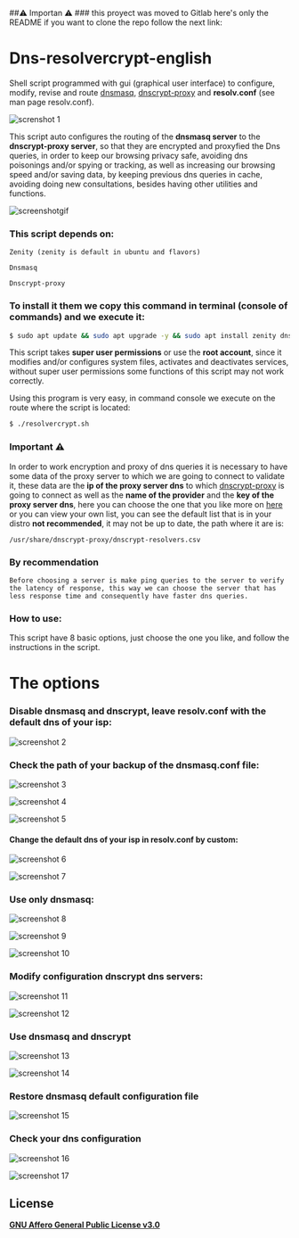 ##:warning: Importan :warning: ### this proyect was moved to Gitlab here's only the README if you want to clone the repo follow the next link:

# Dns-resolvercrypt-english



Shell script programmed with gui (graphical user interface) to configure, modify, revise and route [dnsmasq](https://wiki.debian.org/HowTo/dnsmasq), [dnscrypt-proxy](https://www.dnscrypt.org/) and **resolv.conf** (see man page resolv.conf).



![screnshot 1](screenshots/4.png)



This script auto configures the routing of the **dnsmasq server** to the **dnscrypt-proxy server**, so that they are encrypted and proxyfied the Dns queries, in order to keep our browsing privacy safe, avoiding dns poisonings and\/or spying or tracking, as well as increasing our browsing speed and\/or saving data, by keeping previous dns queries in cache, avoiding doing new consultations, besides having other utilities and functions.


![screenshotgif](screenshots/dnscrypt.gif)



### This script depends on:


```
Zenity (zenity is default in ubuntu and flavors)

Dnsmasq

Dnscrypt-proxy
```


### To install it them we copy this command in terminal (console of commands) and we execute it:


 ```bash
 $ sudo apt update && sudo apt upgrade -y && sudo apt install zenity dnsmasq dnscrypt-proxy
 ```


This script takes **super user permissions** or use the **root account**, since it modifies and\/or configures system files, activates and deactivates services, without super user permissions some functions of this script may not work correctly.


Using this program is very easy, in command console we execute on the route where the script is located:


```bash
$ ./resolvercrypt.sh
```


### Important :warning:


In order to work encryption and proxy of dns queries it is necessary to have some data of the proxy server to which we are going to connect to validate it, these data are the **ip of the proxy server dns** to which [dnscrypt-proxy](https://www.dnscrypt.org/) is going to connect as well as the **name of the provider** and the **key of the proxy server dns**, here you can choose the one that you like more on [here](https://github.com/jedisct1/dnscrypt-proxy/blob/master/dnscrypt-resolvers.csv) or you can view your own list, you can see the default list that is in your distro **not recommended**, it may not be up to date, the path where it are is:

`/usr/share/dnscrypt-proxy/dnscrypt-resolvers.csv`


### By recommendation

`Before choosing a server is make ping queries to the server to verify the latency of response, this way we can choose the server that has less response time and consequently have faster dns queries.`

### How to use:

This script have 8 basic options, just choose the one you like, and follow the instructions in the script.

# The options


### Disable dnsmasq and dnscrypt, leave resolv.conf with the default dns of your isp:


![screenshot 2](screenshots/dis.png)


### Check the path of your backup of the dnsmasq.conf file:


![screenshot 3](screenshots/che.png)

![screenshot 4](screenshots/che2.png)

![screenshot 5](screenshots/she3.png)


#### Change the default dns of your isp in resolv.conf by custom:


![screenshot 6](screenshots/7.png)

![screenshot 7](screenshots/8.png)


### Use only dnsmasq:


![screenshot 8](screenshots/9.png)

![screenshot 9](screenshots/10.png)

![screenshot 10](screenshots/11.png)


### Modify configuration dnscrypt dns servers:


![screenshot 11](screenshots/12.png)

![screenshot 12](screenshots/13.png)


### Use dnsmasq and dnscrypt


![screenshot 13](screenshots/16.png)

![screenshot 14](screenshots/17.png)


### Restore dnsmasq default configuration file


![screenshot 15](screenshots/18.png)


### Check your dns configuration

![screenshot 16](screenshots/19.png)

![screenshot 17](screenshots/21.png)





## License

[**GNU Affero General Public License v3.0**](LICENSE)
